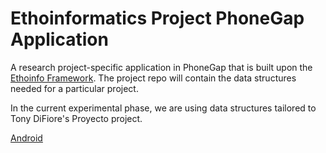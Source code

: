 Ethoinformatics Project PhoneGap Application
==============================

A research project-specific application in PhoneGap that is built upon the [Ethoinfo Framework](https://github.com/ethoinformatics/ethoinfo-framework). The project repo will contain the data structures needed for a particular project. 

In the current experimental phase, we are using data structures tailored to Tony DiFiore's Proyecto project. 

[Android](https://rink.hockeyapp.net/apps/c5acd084f91517ee7f801bceb7950ac5)
